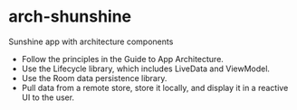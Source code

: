 # arch-shunshine
Sunshine app with architecture components

- Follow the principles in the Guide to App Architecture.
- Use the Lifecycle library, which includes LiveData and ViewModel.
- Use the Room data persistence library.
- Pull data from a remote store, store it locally, and display it in a reactive UI to the user.
